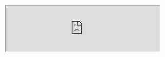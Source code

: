 
<script>
function myFunction() {
var frames = document.getElementsByTagName("iframe");
for (i = 0; i < frames.length; i++) {
      frames[i].style.height=frames[i].contentDocument.body.scrollHeight +'px';
  }
}
window.addEventListener("load", myFunction);
window.addEventListener("resize", myFunction);
</script>

<style>
iframe {
 width:100%;
}
</style>

<iframe src="https://fergustaylor.github.io/Dev/Search/example.html">
</iframe>

<script>
function myFunction2() {
document.documentElement.getElementsByTagName("iframe")[0].style.height = document.body.scrollHeight +'px';
}
document.getElementsByTagName("iframe")[0].contentWindow.addEventListener('input', myFunction2);
</script>